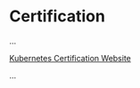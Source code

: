 # Certification

...

[Kubernetes Certification Website](https://www.cncf.io/certification/ckad/)

...